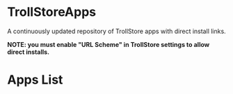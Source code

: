 # TrollStoreApps
A continuously updated repository of TrollStore apps with direct install links.

**NOTE: you must enable "URL Scheme" in TrollStore settings to allow direct installs.**
# Apps List
